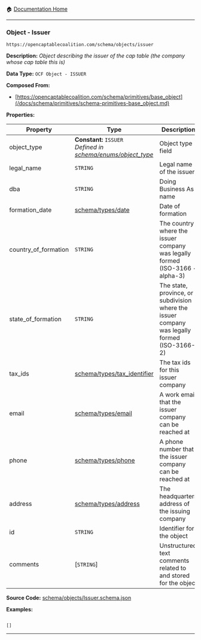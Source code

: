 :house: [Documentation Home](/README.md)

---

### Object - Issuer

`https://opencaptablecoalition.com/schema/objects/issuer`

**Description:** _Object describing the issuer of the cap table (the company whose cap table this is)_

**Data Type:** `OCF Object - ISSUER`

**Composed From:**

- [https://opencaptablecoalition.com/schema/primitives/base_object](/docs/schema/primitives/schema-primitives-base_object.md)

**Properties:**

| Property             | Type                                                                                                               | Description                                                                                  | Required   |
| -------------------- | ------------------------------------------------------------------------------------------------------------------ | -------------------------------------------------------------------------------------------- | ---------- |
| object_type          | **Constant:** `ISSUER`</br>_Defined in [schema/enums/object_type](/docs/schema/enums/schema-enums-object_type.md)_ | Object type field                                                                            | `REQUIRED` |
| legal_name           | `STRING`                                                                                                           | Legal name of the issuer                                                                     | `REQUIRED` |
| dba                  | `STRING`                                                                                                           | Doing Business As name                                                                       | -          |
| formation_date       | [schema/types/date](/docs/schema/types/schema-types-date.md)                                                       | Date of formation                                                                            | `REQUIRED` |
| country_of_formation | `STRING`                                                                                                           | The country where the issuer company was legally formed (ISO-3166 - alpha-3)                 | `REQUIRED` |
| state_of_formation   | `STRING`                                                                                                           | The state, province, or subdivision where the issuer company was legally formed (ISO-3166-2) | -          |
| tax_ids              | [schema/types/tax_identifier](/docs/schema/types/schema-types-tax_identifier.md)                                   | The tax ids for this issuer company                                                          | -          |
| email                | [schema/types/email](/docs/schema/types/schema-types-email.md)                                                     | A work email that the issuer company can be reached at                                       | -          |
| phone                | [schema/types/phone](/docs/schema/types/schema-types-phone.md)                                                     | A phone number that the issuer company can be reached at                                     | -          |
| address              | [schema/types/address](/docs/schema/types/schema-types-address.md)                                                 | The headquarters address of the issuing company                                              | -          |
| id                   | `STRING`                                                                                                           | Identifier for the object                                                                    | `REQUIRED` |
| comments             | [`STRING`]</br>                                                                                                    | Unstructured text comments related to and stored for the object                              | -          |

**Source Code:** [schema/objects/Issuer.schema.json](/schema/objects/Issuer.schema.json)

**Examples:**

```

[]

```

---
